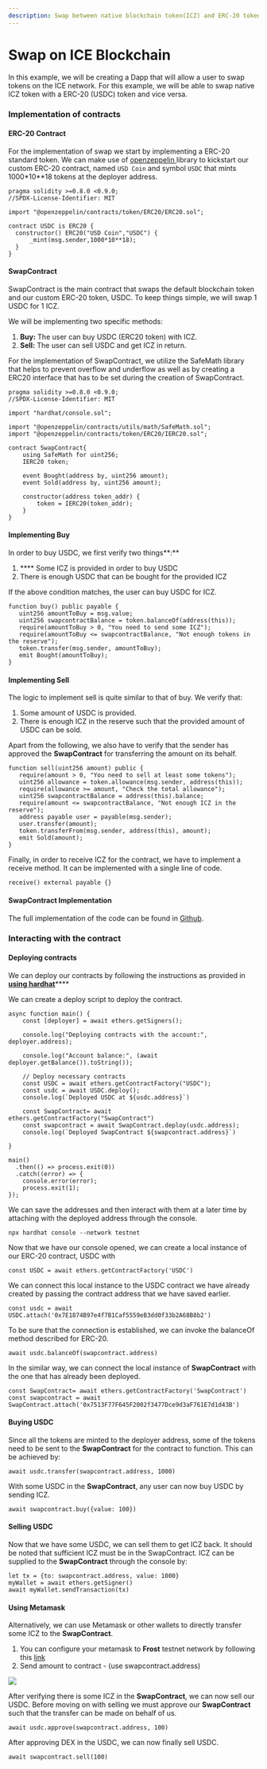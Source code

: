 ```yaml
---
description: Swap between native blockchain token(ICZ) and ERC-20 token.
---
```


# Swap on ICE Blockchain

In this example, we will be creating a Dapp that will allow a user to swap tokens on the ICE network. For this example, we will be able to swap native ICZ token with a ERC-20 (USDC) token and vice versa.

### Implementation of contracts

#### **ERC-20 Contract**

For the implementation of swap we start by implementing a ERC-20 standard token. We can make use of [openzeppelin ](https://github.com/OpenZeppelin/openzeppelin-contracts)library to kickstart our custom ERC-20 contract, named `USD Coin` and symbol `USDC` that mints 1000\*10\*\*18 tokens at the deployer address.

```
pragma solidity >=0.8.0 <0.9.0;
//SPDX-License-Identifier: MIT

import "@openzeppelin/contracts/token/ERC20/ERC20.sol";

contract USDC is ERC20 {
  constructor() ERC20("USD Coin","USDC") {
      _mint(msg.sender,1000*10**18);
  }
}
```

#### **SwapContract**

SwapContract is the main contract that swaps the default blockchain token and our custom ERC-20 token, USDC. To keep things simple, we will swap 1 USDC for 1 ICZ.

We will be implementing two specific methods:

1. **Buy:** The user can buy USDC (ERC20 token) with ICZ.
2. **Sell:** The user can sell USDC and get ICZ in return.

For the implementation of SwapContract, we utilize the SafeMath library that helps to prevent overflow and underflow as well as by creating a ERC20 interface that has to be set during the creation of SwapContract.

```
pragma solidity >=0.8.0 <0.9.0;
//SPDX-License-Identifier: MIT

import "hardhat/console.sol";

import "@openzeppelin/contracts/utils/math/SafeMath.sol";
import "@openzeppelin/contracts/token/ERC20/IERC20.sol";

contract SwapContract{
    using SafeMath for uint256;
    IERC20 token;

    event Bought(address by, uint256 amount);
    event Sold(address by, uint256 amount);

    constructor(address token_addr) {
        token = IERC20(token_addr);
    }
}
```

#### **Implementing Buy**

In order to buy USDC, we first verify two things**:**

1. &#x20;**** Some ICZ is provided in order to buy USDC
2. There is enough USDC that can be bought for the provided ICZ

If the above condition matches, the user can buy USDC for ICZ.

```
function buy() public payable {
   uint256 amountToBuy = msg.value;
   uint256 swapcontractBalance = token.balanceOf(address(this));
   require(amountToBuy > 0, "You need to send some ICZ");
   require(amountToBuy <= swapcontractBalance, "Not enough tokens in the reserve");
   token.transfer(msg.sender, amountToBuy);
   emit Bought(amountToBuy);
}
```

#### **Implementing Sell**

The logic to implement sell is quite similar to that of buy. We verify that:

1. Some amount of USDC is provided.
2. There is enough ICZ in the reserve such that the provided amount of USDC can be sold.

Apart from the following, we also have to verify that the sender has approved the **SwapContract** for transferring the amount on its behalf.

```
function sell(uint256 amount) public {
   require(amount > 0, "You need to sell at least some tokens");
   uint256 allowance = token.allowance(msg.sender, address(this));
   require(allowance >= amount, "Check the total allowance");
   uint256 swapcontractBalance = address(this).balance;
   require(amount <= swapcontractBalance, "Not enough ICZ in the reserve");
   address payable user = payable(msg.sender);
   user.transfer(amount);
   token.transferFrom(msg.sender, address(this), amount);
   emit Sold(amount);
}
```

Finally, in order to receive ICZ for the contract, we have to implement a receive method. It can be implemented with a single line of code.

```
receive() external payable {}
```

#### &#x20;**SwapContract Implementation**

The full implementation of the code can be found in [Github](https://github.com/icondev99/DEX/).

### **Interacting with the contract**

#### **Deploying contracts**

We can deploy our contracts by following the instructions as provided in [**using hardhat**](../using-hardhat/)****

We can create a deploy script to deploy the contract.

```
async function main() {
    const [deployer] = await ethers.getSigners();
  
    console.log("Deploying contracts with the account:", deployer.address);
  
    console.log("Account balance:", (await deployer.getBalance()).toString());

    // Deploy necessary contracts
    const USDC = await ethers.getContractFactory("USDC");
    const usdc = await USDC.deploy();
    console.log(`Deployed USDC at ${usdc.address}`)
  
    const SwapContract= await ethers.getContractFactory("SwapContract")
    const swapcontract = await SwapContract.deploy(usdc.address);
    console.log(`Deployed SwapContract ${swapcontract.address}`)

}
  
main()
  .then(() => process.exit(0))
  .catch((error) => {
    console.error(error);
    process.exit(1);
});
```

We can save the addresses and then interact with them at a later time by attaching with the deployed address through the console.

```
npx hardhat console --network testnet
```

Now that we have our console opened, we can create a local instance of our ERC-20 contract, USDC with

```
const USDC = await ethers.getContractFactory('USDC')
```

We can connect this local instance to the USDC contract we have already created by passing the contract address that we have saved earlier.

```
const usdc = await USDC.attach('0x7E1874B97e4f7B1Caf5559eB3dd0f33b2A68B8b2')
```

To be sure that the connection is established, we can invoke the balanceOf method described for ERC-20.

```
await usdc.balanceOf(swapcontract.address)
```

In the similar way, we can connect the local instance of **SwapContract** with the one that has already been deployed.

```
const SwapContract= await ethers.getContractFactory('SwapContract')
const swapcontract = await SwapContract.attach('0x7513F77F645F2002f3477Dce9d3aF761E7d1d43B')
```

#### **Buying USDC**

Since all the tokens are minted to the deployer address, some of the tokens need to be sent to the **SwapContract** for the contract to function. This can be achieved by:

```
await usdc.transfer(swapcontract.address, 1000)
```

With some USDC in the **SwapContract**, any user can now buy USDC by sending ICZ.

```
await swapcontract.buy({value: 100})
```

#### **Selling USDC**

Now that we have some USDC, we can sell them to get ICZ back. It should be noted that sufficient ICZ must be in the SwapContract. ICZ can be supplied to the **SwapContract** through the console by:

```
let tx = {to: swapcontract.address, value: 1000}
myWallet = await ethers.getSigner()
await myWallet.sendTransaction(tx)
```

#### Using Metamask

Alternatively, we can use Metamask or other wallets to directly transfer some ICZ to the **SwapContract**.

1. You can configure your metamask to **Frost** testnet network by following this [link](../../../ice-testnet-details/network-endpoints/interacting-with-frost-using-metamask.md)
2. Send amount to contract - (use swapcontract.address)

![](<../../../.gitbook/assets/image (1) (1) (1).png>)

After verifying there is some ICZ in the **SwapContract**, we can now sell our USDC. Before moving on with selling we must approve our **SwapContract** such that the transfer can be made on behalf of us.

```
await usdc.approve(swapcontract.address, 100)
```

After approving DEX in the USDC, we can now finally sell USDC.

```
await swapcontract.sell(100)
```
